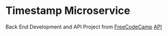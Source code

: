 # Timestamp Microservice


 
Back End Development and API Project from [FreeCodeCamp](https://www.freecodecamp.org/learn/back-end-development-and-apis/)
[API](https://timestamp-microservice-bcz6.onrender.com/)